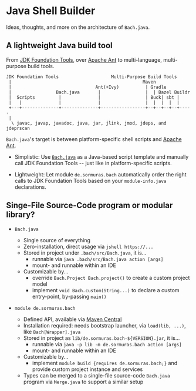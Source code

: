 # Java Shell Builder

Ideas, thoughts, and more on the architecture of `Bach.java`.

## A lightweight Java build tool

From [JDK Foundation Tools], over [Apache Ant] to multi-language, multi-purpose build tools.

```text
JDK Foundation Tools                    Multi-Purpose Build Tools
 |                                                  Maven
 |                                Ant(+Ivy)          | Gradle
 |                 Bach.java       |                 |  | Bazel Buildr
 |  Scripts         |              |                 | Buck| sbt |
 |   |              |              |                 |  |  |  |  |
 +---+--------------+--------------+-----------------+--+--+--+--+-----
 |
  \ javac, javap, javadoc, java, jar, jlink, jmod, jdeps, and jdeprscan
```

`Bach.java`'s target is between platform-specific shell scripts and [Apache Ant].

- Simplistic: Use [`Bach.java`](https://github.com/sormuras/bach/blob/master/src/bach/Bach.java) as a Java-based script template and manually call JDK Foundation Tools -- just like in platform-specific scripts.

- Lightweight: Let module `de.sormuras.bach` automatically order the right calls to JDK Foundation Tools based on your `module-info.java` declarations.


## Singe-File Source-Code program or modular library?

- `Bach.java`
  - Single source of everything
  - Zero-installation, direct usage via `jshell https://...`
  - Stored in project under `.bach/src/Bach.java`, it is...
    - runnable via `java .bach/src/Bach.java action [args]`
    - mount- and runnable within an IDE    
  - Customizable by...
    - override `Bach.Project Bach.project()` to create a custom project model
    - implement `void Bach.custom(String...)` to declare a custom entry-point, by-passing `main()`

- `module de.sormuras.bach`
  - Defined API, available via [Maven Central](https://search.maven.org/artifact/de.sormuras.bach/de.sormuras.bach)
  - Installation required: needs bootstrap launcher, via `load(lib, ...)`, like `Bach[Wrapper].java`
  - Stored in project as `lib/de.sormuras.bach-${VERSION}.jar`, it is...
    - runnable via `java -p lib -m de.sormuras.bach action [args]`
    - mount- and runnable within an IDE
  - Customizable by...
    - implement `module build {requires de.sormuras.bach;}` and provide custom project instance
      and services
  - Types can be merged to a single-file source-code `Bach.java` program via `Merge.java` to
    support a similar setup


[Apache Ant]: https://ant.apache.org
[JDK Foundation Tools]: https://docs.oracle.com/en/java/javase/11/tools/main-tools-create-and-build-applications.html
